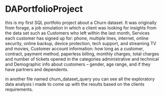 # DAPortfolioProject

this is my first SQL portfolio project about a Churn dataset. It was originally from forage, a job simulation in which a client was looking for insights from the 
data set such as 
Customers who left within the last month,
 Services each customer has signed up for: phone, multiple lines, internet, online security, online backup, device protection, tech
  support, and streaming TV and movies,
Customer account information: how long as a customer, contract, payment method, paperless billing, monthly charges, total charges
  and number of tickets opened in the categories administrative and technical and
Demographic info about customers – gender, age range, and if they have partners and dependents.

in another file named churn_dataset_query you can see all the exploratory data analysis i made to come up with the results based on the clients requirements.
